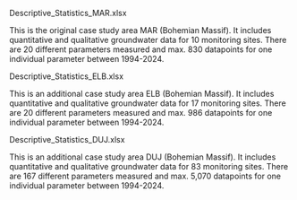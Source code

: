 Descriptive_Statistics_MAR.xlsx

This is the original case study area MAR (Bohemian Massif).
It includes quantitative and qualitative groundwater data for 10 monitoring sites.
There are 20 different parameters measured and max. 830 datapoints for one individual parameter between 1994-2024.


Descriptive_Statistics_ELB.xlsx

This is an additional case study area ELB (Bohemian Massif).
It includes quantitative and qualitative groundwater data for 17 monitoring sites.
There are 20 different parameters measured and max. 986 datapoints for one individual parameter between 1994-2024.


Descriptive_Statistics_DUJ.xlsx

This is an additional case study area DUJ (Bohemian Massif).
It includes quantitative and qualitative groundwater data for 83 monitoring sites.
There are 167 different parameters measured and max. 5,070 datapoints for one individual parameter between 1994-2024.
